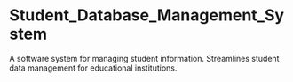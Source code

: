 # Student_Database_Management_System

A software system for managing student information.
Streamlines student data management for educational institutions.
